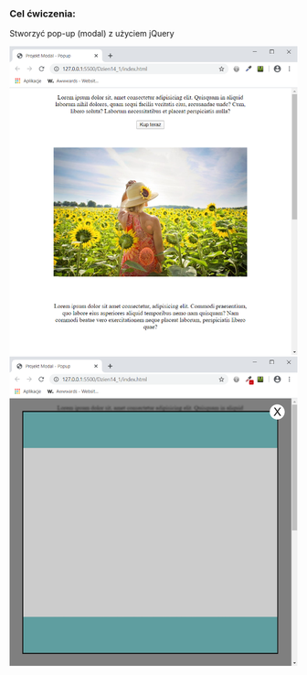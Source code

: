 <h3>Cel ćwiczenia:</h3>
<p>Stworzyć pop-up (modal) z użyciem jQuery</p>

<img src="Screenshot1.png" alt="Tu powinien być Screenshot1">

<img src="Screenshot2.png" alt="Tu powinien być Screenshot2">
